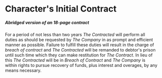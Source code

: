 # Character's Initial Contract

##### Abridged version of an 18-page contract

For a period of not less than two years *The Contracted* will perform all duties as should be requested by *The Company* in as prompt and efficient manner as possible. Failure to fulfill these duties will result in the charge of *breach of contract* and *The Contracted* will be remanded to debtor's prison until such time which they can make restitution for *The Contract*. In lieu of this *The Contracted* will be in *Breach of Contract* and *The Company* is within rights to pursue recovery of funds, plus interest and overages, by any means necessary.
